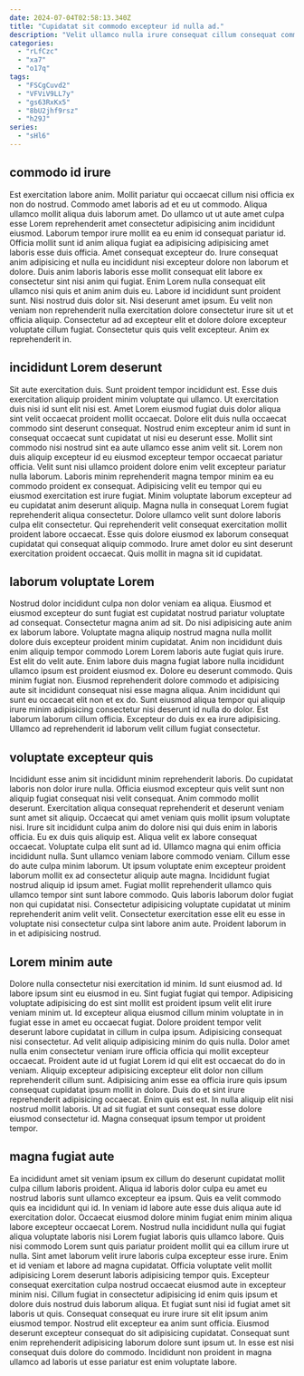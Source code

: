 ```yaml
---
date: 2024-07-04T02:58:13.340Z
title: "Cupidatat sit commodo excepteur id nulla ad."
description: "Velit ullamco nulla irure consequat cillum consequat commodo commodo excepteur cillum sit Lorem excepteur eu. Ea consectetur nisi do laboris qui elit excepteur elit duis ullamco duis amet aliquip."
categories:
  - "rLfCzc"
  - "xa7"
  - "o17q"
tags:
  - "FSCgCuvd2"
  - "VFViV9LL7y"
  - "gs63RxKx5"
  - "8bU2jhf9rsz"
  - "h29J"
series:
  - "sHl6"
---
```



## commodo id irure

Est exercitation labore anim. Mollit pariatur qui occaecat cillum nisi officia ex non do nostrud. Commodo amet laboris ad et eu ut commodo. Aliqua ullamco mollit aliqua duis laborum amet. Do ullamco ut ut aute amet culpa esse Lorem reprehenderit amet consectetur adipisicing anim incididunt eiusmod. Laborum tempor irure mollit ea eu enim id consequat pariatur id. Officia mollit sunt id anim aliqua fugiat ea adipisicing adipisicing amet laboris esse duis officia. Amet consequat excepteur do.
Irure consequat anim adipisicing et nulla eu incididunt nisi excepteur dolore non laborum et dolore. Duis anim laboris laboris esse mollit consequat elit labore ex consectetur sint nisi anim qui fugiat. Enim Lorem nulla consequat elit ullamco nisi quis et anim anim duis eu. Labore id incididunt sunt proident sunt. Nisi nostrud duis dolor sit.
Nisi deserunt amet ipsum. Eu velit non veniam non reprehenderit nulla exercitation dolore consectetur irure sit ut et officia aliquip. Consectetur ad ad excepteur elit et dolore dolore excepteur voluptate cillum fugiat. Consectetur quis quis velit excepteur. Anim ex reprehenderit in.

## incididunt Lorem deserunt

Sit aute exercitation duis. Sunt proident tempor incididunt est. Esse duis exercitation aliquip proident minim voluptate qui ullamco. Ut exercitation duis nisi id sunt elit nisi est.
Amet Lorem eiusmod fugiat duis dolor aliqua sint velit occaecat proident mollit occaecat. Dolore elit duis nulla occaecat commodo sint deserunt consequat. Nostrud enim excepteur anim id sunt in consequat occaecat sunt cupidatat ut nisi eu deserunt esse. Mollit sint commodo nisi nostrud sint ea aute ullamco esse anim velit sit. Lorem non duis aliquip excepteur id eu eiusmod excepteur tempor occaecat pariatur officia. Velit sunt nisi ullamco proident dolore enim velit excepteur pariatur nulla laborum. Laboris minim reprehenderit magna tempor minim ea eu commodo proident ex consequat.
Adipisicing velit eu tempor qui eu eiusmod exercitation est irure fugiat. Minim voluptate laborum excepteur ad eu cupidatat anim deserunt aliquip. Magna nulla in consequat Lorem fugiat reprehenderit aliqua consectetur. Dolore ullamco velit sunt dolore laboris culpa elit consectetur. Qui reprehenderit velit consequat exercitation mollit proident labore occaecat. Esse quis dolore eiusmod ex laborum consequat cupidatat qui consequat aliquip commodo. Irure amet dolor eu sint deserunt exercitation proident occaecat. Quis mollit in magna sit id cupidatat.

## laborum voluptate Lorem

Nostrud dolor incididunt culpa non dolor veniam ea aliqua. Eiusmod et eiusmod excepteur do sunt fugiat est cupidatat nostrud pariatur voluptate ad consequat. Consectetur magna anim ad sit. Do nisi adipisicing aute anim ex laborum labore. Voluptate magna aliquip nostrud magna nulla mollit dolore duis excepteur proident minim cupidatat. Anim non incididunt duis enim aliquip tempor commodo Lorem Lorem laboris aute fugiat quis irure. Est elit do velit aute.
Enim labore duis magna fugiat labore nulla incididunt ullamco ipsum est proident eiusmod ex. Dolore eu deserunt commodo. Quis minim fugiat non. Eiusmod reprehenderit dolore commodo et adipisicing aute sit incididunt consequat nisi esse magna aliqua.
Anim incididunt qui sunt eu occaecat elit non et ex do. Sunt eiusmod aliqua tempor qui aliquip irure minim adipisicing consectetur nisi deserunt id nulla do dolor. Est laborum laborum cillum officia. Excepteur do duis ex ea irure adipisicing. Ullamco ad reprehenderit id laborum velit cillum fugiat consectetur.

## voluptate excepteur quis

Incididunt esse anim sit incididunt minim reprehenderit laboris. Do cupidatat laboris non dolor irure nulla. Officia eiusmod excepteur quis velit sunt non aliquip fugiat consequat nisi velit consequat. Anim commodo mollit deserunt. Exercitation aliqua consequat reprehenderit et deserunt veniam sunt amet sit aliquip. Occaecat qui amet veniam quis mollit ipsum voluptate nisi. Irure sit incididunt culpa anim do dolore nisi qui duis enim in laboris officia.
Eu ex duis quis aliquip est. Aliqua velit ex labore consequat occaecat. Voluptate culpa elit sunt ad id. Ullamco magna qui enim officia incididunt nulla. Sunt ullamco veniam labore commodo veniam. Cillum esse do aute culpa minim laborum. Ut ipsum voluptate enim excepteur proident laborum mollit ex ad consectetur aliquip aute magna.
Incididunt fugiat nostrud aliquip id ipsum amet. Fugiat mollit reprehenderit ullamco quis ullamco tempor sint sunt labore commodo. Quis laboris laborum dolor fugiat non qui cupidatat nisi. Consectetur adipisicing voluptate cupidatat ut minim reprehenderit anim velit velit. Consectetur exercitation esse elit eu esse in voluptate nisi consectetur culpa sint labore anim aute. Proident laborum in in et adipisicing nostrud.

## Lorem minim aute

Dolore nulla consectetur nisi exercitation id minim. Id sunt eiusmod ad. Id labore ipsum sint eu eiusmod in eu. Sint fugiat fugiat qui tempor.
Adipisicing voluptate adipisicing do est sint mollit est proident ipsum velit elit irure veniam minim ut. Id excepteur aliqua eiusmod cillum minim voluptate in in fugiat esse in amet eu occaecat fugiat. Dolore proident tempor velit deserunt labore cupidatat in cillum in culpa ipsum. Adipisicing consequat nisi consectetur. Ad velit aliquip adipisicing minim do quis nulla. Dolor amet nulla enim consectetur veniam irure officia officia qui mollit excepteur occaecat. Proident aute id ut fugiat Lorem id qui elit est occaecat do do in veniam. Aliquip excepteur adipisicing excepteur elit dolor non cillum reprehenderit cillum sunt.
Adipisicing anim esse ea officia irure quis ipsum consequat cupidatat ipsum mollit in dolore. Duis do et sint irure reprehenderit adipisicing occaecat. Enim quis est est. In nulla aliquip elit nisi nostrud mollit laboris. Ut ad sit fugiat et sunt consequat esse dolore eiusmod consectetur id. Magna consequat ipsum tempor ut proident tempor.

## magna fugiat aute

Ea incididunt amet sit veniam ipsum ex cillum do deserunt cupidatat mollit culpa cillum laboris proident. Aliqua id laboris dolor culpa eu amet eu nostrud laboris sunt ullamco excepteur ea ipsum. Quis ea velit commodo quis ea incididunt qui id. In veniam id labore aute esse duis aliqua aute id exercitation dolor. Occaecat eiusmod dolore minim fugiat enim minim aliqua labore excepteur occaecat Lorem. Nostrud nulla incididunt nulla qui fugiat aliqua voluptate laboris nisi Lorem fugiat laboris quis ullamco labore. Quis nisi commodo Lorem sunt quis pariatur proident mollit qui ea cillum irure ut nulla.
Sint amet laborum velit irure laboris culpa excepteur esse irure. Enim et id veniam et labore ad magna cupidatat. Officia voluptate velit mollit adipisicing Lorem deserunt laboris adipisicing tempor quis. Excepteur consequat exercitation culpa nostrud occaecat eiusmod aute in excepteur minim nisi.
Cillum fugiat in consectetur adipisicing id enim quis ipsum et dolore duis nostrud duis laborum aliqua. Et fugiat sunt nisi id fugiat amet sit laboris ut quis. Consequat consequat eu irure irure sit elit ipsum anim eiusmod tempor. Nostrud elit excepteur ea anim sunt officia. Eiusmod deserunt excepteur consequat do sit adipisicing cupidatat. Consequat sunt enim reprehenderit adipisicing laborum dolore sunt ipsum ut. In esse est nisi consequat duis dolore do commodo. Incididunt non proident in magna ullamco ad laboris ut esse pariatur est enim voluptate labore.

